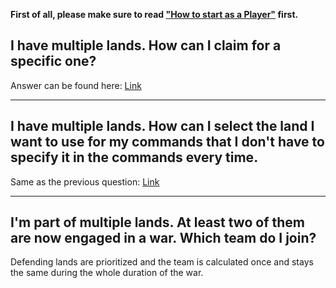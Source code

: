**First of all, please make sure to read ["How to start as a Player"](../basics/Start) first.**

## I have multiple lands. How can I claim for a specific one?
Answer can be found here: [Link](https://wiki.incredibleplugins.com/lands/for-players/commands#current-edit-land)

***

## I have multiple lands. How can I select the land I want to use for my commands that I don't have to specify it in the commands every time.
Same as the previous question: [Link](https://wiki.incredibleplugins.com/lands/for-players/commands#current-edit-land)

***

## I'm part of multiple lands. At least two of them are now engaged in a war. Which team do I join?
Defending lands are prioritized and the team is calculated once and stays the same during the whole duration of the war.


 
